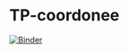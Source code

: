 # TP-coordonee
[![Binder](https://mybinder.org/badge_logo.svg)](https://mybinder.org/v2/gh/thompit75/TP-coordonee/master?filepath=TPmodule%20coordonnees%20et%20configuration.ipynb)
